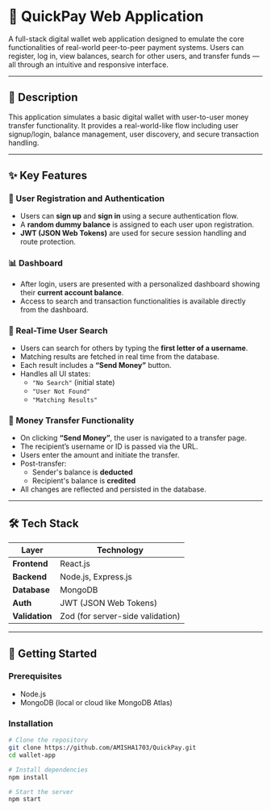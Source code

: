 # 💼 QuickPay Web Application

A full-stack digital wallet web application designed to emulate the core functionalities of real-world peer-to-peer payment systems. Users can register, log in, view balances, search for other users, and transfer funds — all through an intuitive and responsive interface.

---

## 📌 Description

This application simulates a basic digital wallet with user-to-user money transfer functionality. It provides a real-world-like flow including user signup/login, balance management, user discovery, and secure transaction handling.

---

## ✨ Key Features

### 🔐 User Registration and Authentication
- Users can **sign up** and **sign in** using a secure authentication flow.
- A **random dummy balance** is assigned to each user upon registration.
- **JWT (JSON Web Tokens)** are used for secure session handling and route protection.

### 📊 Dashboard
- After login, users are presented with a personalized dashboard showing their **current account balance**.
- Access to search and transaction functionalities is available directly from the dashboard.

### 🔎 Real-Time User Search
- Users can search for others by typing the **first letter of a username**.
- Matching results are fetched in real time from the database.
- Each result includes a **“Send Money”** button.
- Handles all UI states: 
  - `"No Search"` (initial state)  
  - `"User Not Found"`  
  - `"Matching Results"`

### 💸 Money Transfer Functionality
- On clicking **“Send Money”**, the user is navigated to a transfer page.
- The recipient’s username or ID is passed via the URL.
- Users enter the amount and initiate the transfer.
- Post-transfer:
  - Sender's balance is **deducted**
  - Recipient's balance is **credited**
- All changes are reflected and persisted in the database.

---

## 🛠️ Tech Stack

| Layer         | Technology                        |
|---------------|------------------------------------|
| **Frontend**  | React.js                          |
| **Backend**   | Node.js, Express.js               |
| **Database**  | MongoDB                           |
| **Auth**      | JWT (JSON Web Tokens)             |
| **Validation**| Zod (for server-side validation)  |

---

## 🚀 Getting Started

### Prerequisites
- Node.js
- MongoDB (local or cloud like MongoDB Atlas)

### Installation
```bash
# Clone the repository
git clone https://github.com/AMISHA1703/QuickPay.git
cd wallet-app

# Install dependencies
npm install

# Start the server
npm start
